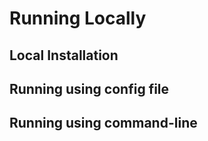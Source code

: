 # Running Locally

## Local Installation

## Running using config file

## Running using command-line



